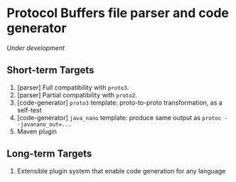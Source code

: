 Protocol Buffers file parser and code generator
===============================================

*Under development*

Short-term Targets
------------------

1. \[parser\] Full compatibility with `proto3`.
2. \[parser\] Partial compatibility with `proto2`.
3. \[code-generator\] `proto3` template: proto-to-proto transformation, as a self-test
4. \[code-generator\] `java_nano` template: produce same output as `protoc --javanano_out=...`
5. Maven plugin

Long-term Targets
-----------------

1. Extensible plugin system that enable code generation for any language
